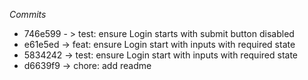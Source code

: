 

*Commits*
 
 - 746e599 - > test: ensure Login starts with submit button disabled
 - e61e5ed -> feat: ensure Login start with inputs with required state
 - 5834242 -> test: ensure Login start with inputs with required state
 - d6639f9 -> chore: add readme